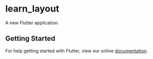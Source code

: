 # learn_layout

A new Flutter application.

## Getting Started

For help getting started with Flutter, view our online
[documentation](https://flutter.io/).
